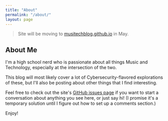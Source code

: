 ```yaml
---
title: "About"
permalink: "/about/"
layout: page
---
```


> Site will be moving to [musitechblog.github.io](musitechblog.github.io) in May.

## About Me

I'm a high school nerd who is passionate about all things Music and Technology, especially at the intersection of the two.

This blog will most likely cover a lot of Cybersecurity-flavored explorations of these, but I'll also be posting about other things that I find interesting.

Feel free to check out the site's [GitHub issues page]() if you want to start a conversation about anything you see here, or just say hi! (I promise it's a temporary solution until I figure out how to set up a comments section.)

Enjoy!
